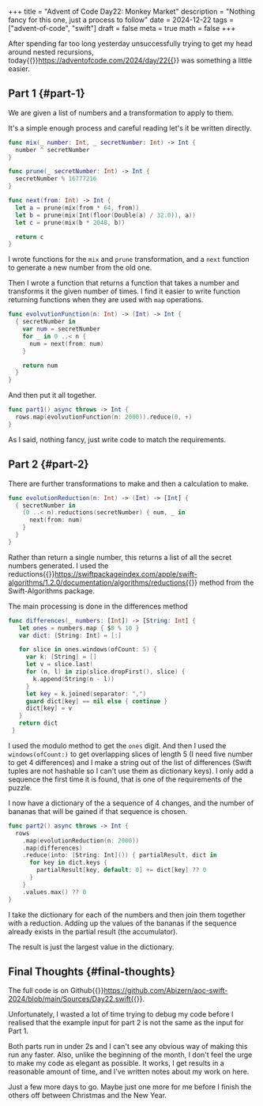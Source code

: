 +++
title = "Advent of Code Day22: Monkey Market"
description = "Nothing fancy for this one, just a process to follow"
date = 2024-12-22
tags = ["advent-of-code", "swift"]
draft = false
meta = true
math = false
+++

After spending far too long yesterday unsuccessfully trying to get my head around nested recursions, today{{<sidenote>}}https://adventofcode.com/2024/day/22{{</sidenote>}} was something a little easier.


## Part 1 {#part-1}

We are given a list of numbers and a transformation to apply to them.

It's a simple enough process and careful reading let's it be written directly.

```swift
func mix(_ number: Int, _ secretNumber: Int) -> Int {
  number ^ secretNumber
}

func prune(_ secretNumber: Int) -> Int {
  secretNumber % 16777216
}

func next(from: Int) -> Int {
  let a = prune(mix(from * 64, from))
  let b = prune(mix(Int(floor(Double(a) / 32.0)), a))
  let c = prune(mix(b * 2048, b))

  return c
}
```

I wrote functions for the `mix` and `prune` transformation, and a `next` function to generate a new number from the old one.

Then I wrote a function that returns a function that takes a number and transforms it the given number of times. I find it easier to write function returning functions when they are used with `map` operations.

```swift
func evolvutionFunction(n: Int) -> (Int) -> Int {
  { secretNumber in
    var num = secretNumber
    for _ in 0 ..< n {
      num = next(from: num)
    }

    return num
  }
}
```

And then put it all together.

```swift
func part1() async throws -> Int {
  rows.map(evolvutionFunction(n: 2000)).reduce(0, +)
}
```

As I said, nothing fancy, just write code to match the requirements.


## Part 2 {#part-2}

There are further transformations to make and then a calculation to make.

```swift
func evolutionReduction(n: Int) -> (Int) -> [Int] {
  { secretNumber in
    (0 ..< n).reductions(secretNumber) { num, _ in
      next(from: num)
    }
  }
}
```

Rather than return a single number, this returns a list of all the secret numbers generated. I used the reductions{{<sidenote>}}https://swiftpackageindex.com/apple/swift-algorithms/1.2.0/documentation/algorithms/reductions{{</sidenote>}} method from the Swift-Algorithms package.

The main processing is done in the differences method

```swift
func differences(_ numbers: [Int]) -> [String: Int] {
   let ones = numbers.map { $0 % 10 }
   var dict: [String: Int] = [:]

   for slice in ones.windows(ofCount: 5) {
     var k: [String] = []
     let v = slice.last!
     for (n, l) in zip(slice.dropFirst(), slice) {
       k.append(String(n - l))
     }
     let key = k.joined(separator: ",")
     guard dict[key] == nil else { continue }
     dict[key] = v
   }
   return dict
 }
```

I used the modulo method to get the `ones` digit. And then I used the `windows(ofCount:)` to get overlapping slices of length 5 (I need five number to get 4 differences) and I make a string out of the list of differences (Swift tuples are not hashable so I can't use them as dictionary keys). I only add a sequence the first time it is found, that is one of the requirements of the puzzle.

I now have a dictionary of the a sequence of 4 changes, and the number of bananas that will be gained if that sequence is chosen.

```swift
func part2() async throws -> Int {
  rows
    .map(evolutionReduction(n: 2000))
    .map(differences)
    .reduce(into: [String: Int]()) { partialResult, dict in
      for key in dict.keys {
        partialResult[key, default: 0] += dict[key] ?? 0
      }
    }
    .values.max() ?? 0
}
```

I take the dictionary for each of the numbers and then join them together with a reduction. Adding up the values of the bananas if the sequence already exists in the partial result (the accumulator).

The result is just the largest value in the dictionary.


## Final Thoughts {#final-thoughts}

The full code is on Github{{<sidenote>}}https://github.com/Abizern/aoc-swift-2024/blob/main/Sources/Day22.swift{{</sidenote>}}.

Unfortunately, I wasted a lot of time trying to debug my code before I realised that the example input for part 2 is not the same as the input for Part 1.

Both parts run in under 2s and I can't see any obvious way of making this run any faster. Also, unlike the beginning of the month, I don't feel the urge to make my code as elegant as possible. It works, I get results in a reasonable amount of time, and I've written notes about my work on here.

Just a few more days to go. Maybe just one more for me before I finish the others off between Christmas and the New Year.
